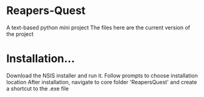# Reapers-Quest
A text-based python mini project
The files here are the current version of the project

# Installation...
Download the NSIS installer and run it.
Follow prompts to choose installation location
After installation, navigate to core folder 'ReapersQuest' and create a shortcut to the .exe file
